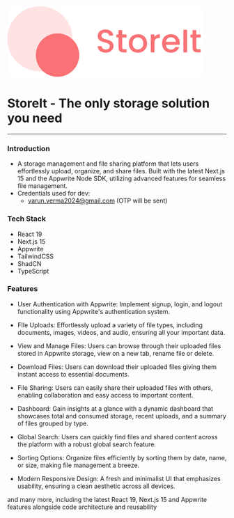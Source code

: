 ![logo](./public/assets/icons/logo-full-brand.svg)

# StoreIt - The only storage solution you need

---

### Introduction

- A storage management and file sharing platform that lets users effortlessly upload, organize, and share files. Built with the latest Next.js 15 and the Appwrite Node SDK, utilizing advanced features for seamless file management.
- Credentials used for dev:
  - varun.verma2024@gmail.com (OTP will be sent)

### Tech Stack

- React 19
- Next.js 15
- Appwrite
- TailwindCSS
- ShadCN
- TypeScript

### Features

- User Authentication with Appwrite: Implement signup, login, and logout functionality using Appwrite's authentication system.

- FIle Uploads: Effortlessly upload a variety of file types, including documents, images, videos, and audio, ensuring all your important data.

- View and Manage Files: Users can browse through their uploaded files stored in Appwrite storage, view on a new tab, rename file or delete.

- Download Files: Users can download their uploaded files giving them instant access to essential documents.

- File Sharing: Users can easily share their uploaded files with others, enabling collaboration and easy access to important content.

- Dashboard: Gain insights at a glance with a dynamic dashboard that showcases total and consumed storage, recent uploads, and a summary of files grouped by type.

- Global Search: Users can quickly find files and shared content across the platform with a robust global search feature.

- Sorting Options: Organize files efficiently by sorting them by date, name, or size, making file management a breeze.

- Modern Responsive Design: A fresh and minimalist UI that emphasizes usability, ensuring a clean aesthetic across all devices.

and many more, including the latest React 19, Next.js 15 and Appwrite features alongside code architecture and reusability
